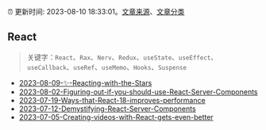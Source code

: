 :alarm_clock: 更新时间: 2023-08-10 18:33:01。[文章来源](/README.md)、[文章分类](/TAGS.md)

## React


> 关键字：`React`、`Rax`、`Nerv`、`Redux`、`useState`、`useEffect`、`useCallback`、`useRef`、`useMemo`、`Hooks`、`Suspense`



- [2023-08-09-✨-Reacting-with-the-Stars](https://react.statuscode.com/issues/351) 
- [2023-08-02-Figuring-out-if-you-should-use-React-Server-Components](https://react.statuscode.com/issues/350) 
- [2023-07-19-Ways-that-React-18-improves-performance](https://react.statuscode.com/issues/348) 
- [2023-07-12-Demystifying-React-Server-Components](https://react.statuscode.com/issues/347) 
- [2023-07-05-Creating-videos-with-React-gets-even-better](https://react.statuscode.com/issues/346) 
